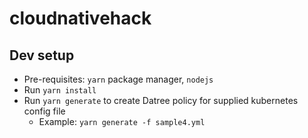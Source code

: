 # cloudnativehack

## Dev setup

- Pre-requisites: `yarn` package manager, `nodejs`
- Run `yarn install`
- Run `yarn generate` to create Datree policy for supplied kubernetes config file
  - Example: `yarn generate -f sample4.yml`
